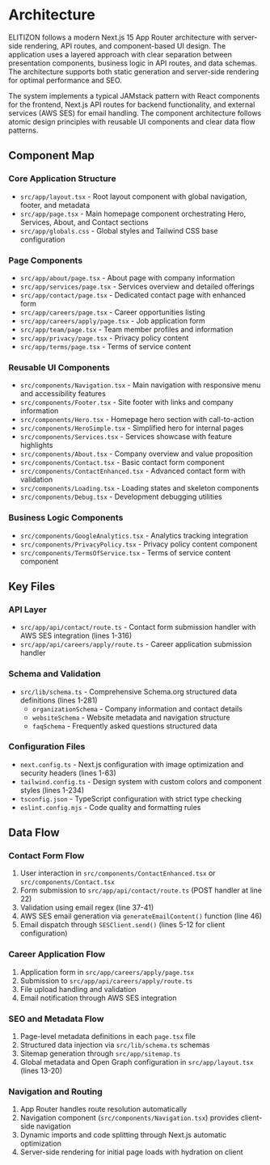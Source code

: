 <!-- Generated: 2025-06-15 00:00:00 UTC -->

# Architecture

ELITIZON follows a modern Next.js 15 App Router architecture with server-side rendering, API routes, and component-based UI design. The application uses a layered approach with clear separation between presentation components, business logic in API routes, and data schemas. The architecture supports both static generation and server-side rendering for optimal performance and SEO.

The system implements a typical JAMstack pattern with React components for the frontend, Next.js API routes for backend functionality, and external services (AWS SES) for email handling. The component architecture follows atomic design principles with reusable UI components and clear data flow patterns.

## Component Map

### Core Application Structure

- `src/app/layout.tsx` - Root layout component with global navigation, footer, and metadata
- `src/app/page.tsx` - Main homepage component orchestrating Hero, Services, About, and Contact sections
- `src/app/globals.css` - Global styles and Tailwind CSS base configuration

### Page Components

- `src/app/about/page.tsx` - About page with company information
- `src/app/services/page.tsx` - Services overview and detailed offerings
- `src/app/contact/page.tsx` - Dedicated contact page with enhanced form
- `src/app/careers/page.tsx` - Career opportunities listing
- `src/app/careers/apply/page.tsx` - Job application form
- `src/app/team/page.tsx` - Team member profiles and information
- `src/app/privacy/page.tsx` - Privacy policy content
- `src/app/terms/page.tsx` - Terms of service content

### Reusable UI Components

- `src/components/Navigation.tsx` - Main navigation with responsive menu and accessibility features
- `src/components/Footer.tsx` - Site footer with links and company information
- `src/components/Hero.tsx` - Homepage hero section with call-to-action
- `src/components/HeroSimple.tsx` - Simplified hero for internal pages
- `src/components/Services.tsx` - Services showcase with feature highlights
- `src/components/About.tsx` - Company overview and value proposition
- `src/components/Contact.tsx` - Basic contact form component
- `src/components/ContactEnhanced.tsx` - Advanced contact form with validation
- `src/components/Loading.tsx` - Loading states and skeleton components
- `src/components/Debug.tsx` - Development debugging utilities

### Business Logic Components

- `src/components/GoogleAnalytics.tsx` - Analytics tracking integration
- `src/components/PrivacyPolicy.tsx` - Privacy policy content component
- `src/components/TermsOfService.tsx` - Terms of service content component

## Key Files

### API Layer

- `src/app/api/contact/route.ts` - Contact form submission handler with AWS SES integration (lines 1-316)
- `src/app/api/careers/apply/route.ts` - Career application submission handler

### Schema and Validation

- `src/lib/schema.ts` - Comprehensive Schema.org structured data definitions (lines 1-281)
  - `organizationSchema` - Company information and contact details
  - `websiteSchema` - Website metadata and navigation structure
  - `faqSchema` - Frequently asked questions structured data

### Configuration Files

- `next.config.ts` - Next.js configuration with image optimization and security headers (lines 1-63)
- `tailwind.config.ts` - Design system with custom colors and component styles (lines 1-234)
- `tsconfig.json` - TypeScript configuration with strict type checking
- `eslint.config.mjs` - Code quality and formatting rules

## Data Flow

### Contact Form Flow

1. User interaction in `src/components/ContactEnhanced.tsx` or `src/components/Contact.tsx`
2. Form submission to `src/app/api/contact/route.ts` (POST handler at line 22)
3. Validation using email regex (line 37-41)
4. AWS SES email generation via `generateEmailContent()` function (line 46)
5. Email dispatch through `SESClient.send()` (lines 5-12 for client configuration)

### Career Application Flow

1. Application form in `src/app/careers/apply/page.tsx`
2. Submission to `src/app/api/careers/apply/route.ts`
3. File upload handling and validation
4. Email notification through AWS SES integration

### SEO and Metadata Flow

1. Page-level metadata definitions in each `page.tsx` file
2. Structured data injection via `src/lib/schema.ts` schemas
3. Sitemap generation through `src/app/sitemap.ts`
4. Global metadata and Open Graph configuration in `src/app/layout.tsx` (lines 13-20)

### Navigation and Routing

1. App Router handles route resolution automatically
2. Navigation component (`src/components/Navigation.tsx`) provides client-side navigation
3. Dynamic imports and code splitting through Next.js automatic optimization
4. Server-side rendering for initial page loads with hydration on client
